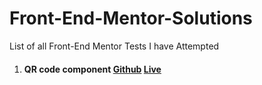 # Front-End-Mentor-Solutions
List of all Front-End Mentor Tests I have Attempted

1. #### QR code component [Github](https://github.com/makumi10/Mobile-first-solution-using-CSS-Grid-and-Flexbox)    [Live](https://frontendmentortst1.netlify.app)

